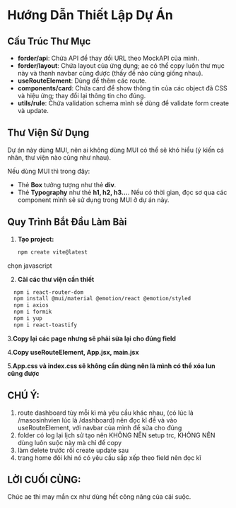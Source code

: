 # Hướng Dẫn Thiết Lập Dự Án

## Cấu Trúc Thư Mục

- **forder/api**: Chứa API để thay đổi URL theo MockAPI của mình.
- **forder/layout**: Chứa layout của ứng dụng; ae có thể copy luôn thư mục này và thanh navbar cũng được (thấy đề nào cũng giống nhau).
- **useRouteElement**: Dùng để thêm các route.
- **components/card**: Chứa card để show thông tin của các object đã CSS và hiệu ứng; thay đổi lại thông tin cho đúng.
- **utils/rule**: Chứa validation schema mình sẽ dùng để validate form create và update.

## Thư Viện Sử Dụng

Dự án này dùng MUI, nên ai không dùng MUI có thể sẽ khó hiểu (ý kiến cá nhân, thư viện nào cũng như nhau).

Nếu dùng MUI thì trong đây:

- Thẻ **Box** tưởng tượng như thẻ **div**.
- Thẻ **Typography** như thẻ **h1, h2, h3...**. Nếu có thời gian, đọc sơ qua các component mình sẽ sử dụng trong MUI ở dự án này.

## Quy Trình Bắt Đầu Làm Bài

1. **Tạo project:**
   ```bash
   npm create vite@latest
   ```

chọn javascript

2. **Cài các thư viện cần thiết**

```bash
  npm i react-router-dom
  npm install @mui/material @emotion/react @emotion/styled
  npm i axios
  npm i formik
  npm i yup
  npm i react-toastify
```

3.**Copy lại các page nhưng sẽ phải sửa lại cho đúng field**

4.**Copy useRouteElement, App.jsx, main.jsx**

5.**App.css và index.css sẽ không cần dùng nên là mình có thể xóa lun cũng được**

## CHÚ Ý:

1. route dashboard tùy mỗi kì mà yêu cầu khác nhau, (có lúc là /masosinhvien lúc là /dashboard) nên đọc kĩ đề và vào useRouteElement, với navbar của mình để sửa cho đúng
2. folder có log lại lịch sử tạo nên KHÔNG NÊN setup trc, KHÔNG NÊN dùng luôn suộc này mà chỉ để copy
3. làm delete trước rồi create update sau
4. trang home đôi khi nó có yêu cầu sắp xếp theo field nên đọc kĩ

## LỜI CUỐI CÙNG:

Chúc ae thi may mắn cx như dùng hết công năng của cái suộc.
